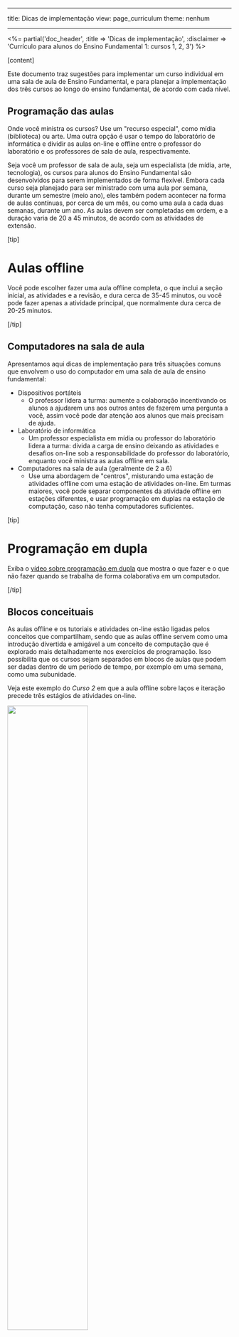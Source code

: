 * * *

title: Dicas de implementação view: page_curriculum theme: nenhum

* * *

<%= partial('doc_header', :title => 'Dicas de implementação', :disclaimer => 'Currículo para alunos do Ensino Fundamental 1: cursos 1, 2, 3') %>

[content]

Este documento traz sugestões para implementar um curso individual em uma sala de aula de Ensino Fundamental, e para planejar a implementação dos três cursos ao longo do ensino fundamental, de acordo com cada nível.

## Programação das aulas

Onde você ministra os cursos? Use um "recurso especial", como mídia (biblioteca) ou arte. Uma outra opção é usar o tempo do laboratório de informática e dividir as aulas on-line e offline entre o professor do laboratório e os professores de sala de aula, respectivamente.

Seja você um professor de sala de aula, seja um especialista (de mídia, arte, tecnologia), os cursos para alunos do Ensino Fundamental são desenvolvidos para serem implementados de forma flexível. Embora cada curso seja planejado para ser ministrado com uma aula por semana, durante um semestre (meio ano), eles também podem acontecer na forma de aulas contínuas, por cerca de um mês, ou como uma aula a cada duas semanas, durante um ano. As aulas devem ser completadas em ordem, e a duração varia de 20 a 45 minutos, de acordo com as atividades de extensão.

[tip]

# Aulas offline

Você pode escolher fazer uma aula offline completa, o que inclui a seção inicial, as atividades e a revisão, e dura cerca de 35-45 minutos, ou você pode fazer apenas a atividade principal, que normalmente dura cerca de 20-25 minutos.

[/tip]

## Computadores na sala de aula

Apresentamos aqui dicas de implementação para três situações comuns que envolvem o uso do computador em uma sala de aula de ensino fundamental:

  * Dispositivos portáteis 
      * O professor lidera a turma: aumente a colaboração incentivando os alunos a ajudarem uns aos outros antes de fazerem uma pergunta a você, assim você pode dar atenção aos alunos que mais precisam de ajuda. 
  * Laboratório de informática 
      * Um professor especialista em mídia ou professor do laboratório lidera a turma: divida a carga de ensino deixando as atividades e desafios on-line sob a responsabilidade do professor do laboratório, enquanto você ministra as aulas offline em sala.
  * Computadores na sala de aula (geralmente de 2 a 6) 
      * Use uma abordagem de "centros", misturando uma estação de atividades offline com uma estação de atividades on-line. Em turmas maiores, você pode separar componentes da atividade offline em estações diferentes, e usar programação em duplas na estação de computação, caso não tenha computadores suficientes. 

[tip]

# Programação em dupla

Exiba o [vídeo sobre programação em dupla](http://youtu.be/vgkahOzFH2Q) que mostra o que fazer e o que não fazer quando se trabalha de forma colaborativa em um computador.

[/tip]

## Blocos conceituais

As aulas offline e os tutoriais e atividades on-line estão ligadas pelos conceitos que compartilham, sendo que as aulas offline servem como uma introdução divertida e amigável a um conceito de computação que é explorado mais detalhadamente nos exercícios de programação. Isso possibilita que os cursos sejam separados em blocos de aulas que podem ser dadas dentro de um período de tempo, por exemplo em uma semana, como uma subunidade.

Veja este exemplo do *Curso 2* em que a aula offline sobre laços e iteração precede três estágios de atividades on-line.

<img src="course2.png" style="width:60%" />

## Organização do curso

Para as escolas que desejam implementar os três cursos, é importante saber que o curso que um aluno faz depende do seu nível de desenvolvimento e de sua experiência. Embora a Letron continue publicando mais cursos, os professores devem buscar materiais de nossos parceiros para completar o conteúdo. Abaixo, apresentamos um exemplo de como são distribuídos os cursos nos três primeiros anos, de acordo com os níveis dos alunos.

[rollout-table]

<table>
  <tr>
    <th>
    </th>
    
    <th>
      Pré
    </th>
    
    <th>
      1º ano
    </th>
    
    <th>
      2º ano
    </th>
    
    <th>
      3º ano
    </th>
    
    <th>
      4ºano
    </th>
    
    <th>
      5º ano
    </th>
  </tr>
  
  <tr>
    <td>
      Ano 1
    </td>
    
    <td>
      Curso 1
    </td>
    
    <td>
      Curso 1
    </td>
    
    <td>
      Curso 2
    </td>
    
    <td>
      Curso 2
    </td>
    
    <td>
      Curso 2
    </td>
    
    <td>
      Curso 2
    </td>
  </tr>
  
  <tr>
    <td>
      Ano 2
    </td>
    
    <td>
      Curso 1
    </td>
    
    <td>
      Curso 2
    </td>
    
    <td>
      Curso 2
    </td>
    
    <td>
      Curso 3
    </td>
    
    <td>
      Curso 3
    </td>
    
    <td>
      Curso 3
    </td>
  </tr>
  
  <tr>
    <td>
      Ano 3
    </td>
    
    <td>
      Curso 1
    </td>
    
    <td>
      Curso 2
    </td>
    
    <td>
      Curso 3
    </td>
    
    <td>
      Curso 3
    </td>
    
    <td>
      Acesse letron.vip para ver outros materiais
    </td>
    
    <td>
      Acesse letron.vip para ver outros materiais
    </td>
  </tr>
</table>

[/rollout-table]

[/content]

<link rel="stylesheet" type="text/css" href="morestyle.css" />